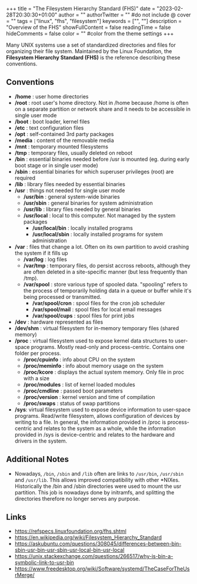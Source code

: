 +++
title = "The Filesystem Hierarchy Standard (FHS)"
date = "2023-02-28T20:30:30+01:00"
author = ""
authorTwitter = "" #do not include @
cover = ""
tags = ["linux", "fhs", "filesystem"]
keywords = ["", ""]
description = "Overview of the FHS"
showFullContent = false
readingTime = false
hideComments = false
color = "" #color from the theme settings
+++


Many UNIX systems use a set of standardized directories and files for organizing
their file system. Maintained by the Linux Foundation, the **Filesystem Hierarchy
Standard (FHS)** is the reference describing these conventions.

## Conventions

- **/home** : user home directories
- **/root** : root user's home directory. Not in /home because /home is often on a 
separate partition or network share and it needs to be accessible in single user mode
- **/boot** : boot loader, kernel files
- **/etc** : text configuration files
- **/opt** : self-contained 3rd party packages
- **/media** : content of the removable media
- **/mnt** : temporary mounted filesystems
- **/tmp** : temporary files, usually deleted on reboot
- **/bin** : essential binaries needed before /usr is mounted (eg. during early boot
stage or in single user mode)
- **/sbin** : essential binaries for which superuser privileges (root) are required
- **/lib** : library files needed by essential binaries
- **/usr** : things not needed for single user mode
  - **/usr/bin** : general system-wide binaries
  - **/usr/sbin** : general binaries for system administration
  - **/usr/lib** : library files needed by general binaries
  - **/usr/local** : local to this computer. Not managed by the system packages
    - **/usr/local/bin** : locally installed programs
    - **/usr/local/sbin** : locally installed programs for system administration
- **/var** : files that change a lot. Often on its own partition to avoid crashing
the system if it fills up
  - **/var/log** : log files
  - **/var/tmp** : temporary files, do persist accross reboots, although they are
often deleted in a site-specific manner (but less frequently than /tmp).
  - **/var/spool** : store various type of spooled data. "spooling" refers to the
  process of temporarily holding data in a queue or buffer while it's being
  processed or transmitted.
    - **/var/spool/cron** : spool files for the cron job scheduler
    - **/var/spool/mail** : spool files for local email messages
    - **/var/spool/cups** : spool files for print jobs
- **/dev** : hardware represented as files
- **/dev/shm** : virtual filesystem for in-memory temporary files (shared memory)
- **/proc** : virtual filesystem used to expose kernel data structures to user-space
programs. Mostly read-only and process-centric. Contains one folder per process.
  - **/proc/cpuinfo** : info about CPU on the system
  - **/proc/meminfo** : info about memory usage on the system
  - **/proc/kcore** : displays the actual system memory. Only file in proc with a size
  - **/proc/modules** : list of kernel loaded modules
  - **/proc/cmdline** : passed boot parameters
  - **/proc/version** : kernel version and time of compilation
  - **/proc/swaps** : status of swap partitions
- **/sys**: virtual filesystem used to expose device information to user-space 
programs. Read/write filesystem, allows configuration of devices by writing to a file.
In general, the information provided in /proc is process-centric and relates to the
system as a whole, while the information provided in /sys is device-centric and 
relates to the hardware and drivers in the system.

## Additional Notes
- Nowadays, `/bin`, `/sbin` and `/lib` often are links to `/usr/bin`, `/usr/sbin` and
`/usr/lib`. This allows improved compatibility with other *NIXes. Historically the
/bin and /sbin directories were used to mount the usr partition. This job is nowadays
done by initramfs, and splitting the directories therefore no longer serves any purpose.

## Links

- https://refspecs.linuxfoundation.org/fhs.shtml
- https://en.wikipedia.org/wiki/Filesystem_Hierarchy_Standard
- https://askubuntu.com/questions/308045/differences-between-bin-sbin-usr-bin-usr-sbin-usr-local-bin-usr-local
- https://unix.stackexchange.com/questions/266517/why-is-bin-a-symbolic-link-to-usr-bin
- https://www.freedesktop.org/wiki/Software/systemd/TheCaseForTheUsrMerge/
